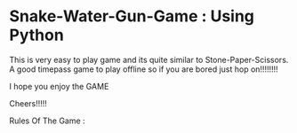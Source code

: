 # Snake-Water-Gun-Game : Using Python
This is very easy to play game and its quite similar to Stone-Paper-Scissors.
A good timepass game to play offline so if you are bored just hop on!!!!!!!!

I hope you enjoy the GAME

Cheers!!!!!

Rules Of The Game : 


